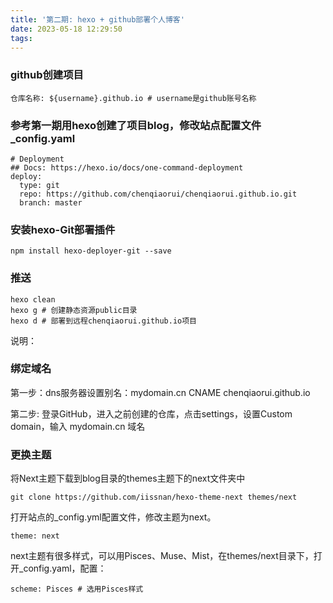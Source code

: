 ```yaml
---
title: '第二期: hexo + github部署个人博客'
date: 2023-05-18 12:29:50
tags:
---
```

### github创建项目
```
仓库名称: ${username}.github.io # username是github账号名称
```

### 参考第一期用hexo创建了项目blog，修改站点配置文件_config.yaml
```
# Deployment
## Docs: https://hexo.io/docs/one-command-deployment
deploy:
  type: git
  repo: https://github.com/chenqiaorui/chenqiaorui.github.io.git
  branch: master
```
### 安装hexo-Git部署插件
```
npm install hexo-deployer-git --save
```

### 推送
```
hexo clean 
hexo g # 创建静态资源public目录
hexo d # 部署到远程chenqiaorui.github.io项目
```
说明：
### 绑定域名

第一步：dns服务器设置别名：mydomain.cn  CNAME chenqiaorui.github.io

第二步: 登录GitHub，进入之前创建的仓库，点击settings，设置Custom domain，输入 mydomain.cn 域名

### 更换主题

将Next主题下载到blog目录的themes主题下的next文件夹中
```
git clone https://github.com/iissnan/hexo-theme-next themes/next
```

打开站点的_config.yml配置文件，修改主题为next。
```
theme: next
```

next主题有很多样式，可以用Pisces、Muse、Mist，在themes/next目录下，打开_config.yaml，配置：
```
scheme: Pisces # 选用Pisces样式
```